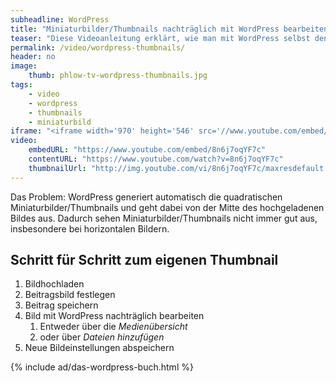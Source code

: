 ```yaml
---
subheadline: WordPress
title: "Miniaturbilder/Thumbnails nachträglich mit WordPress bearbeiten"
teaser: "Diese Videoanleitung erklärt, wie man mit WordPress selbst den Ausschnitt bestimmt und ein neues Miniaturbild bzw. einen Thumbnail erstellt."
permalink: /video/wordpress-thumbnails/
header: no
image:
    thumb: phlow-tv-wordpress-thumbnails.jpg
tags:
    - video
    - wordpress
    - thumbnails
    - miniaturbild
iframe: "<iframe width='970' height='546' src='//www.youtube.com/embed/8n6j7oqYF7c' frameborder='0' allowfullscreen></iframe>"
video:
    embedURL: "https://www.youtube.com/embed/8n6j7oqYF7c"
    contentURL: "https://www.youtube.com/watch?v=8n6j7oqYF7c"
    thumbnailUrl: "http://img.youtube.com/vi/8n6j7oqYF7c/maxresdefault.jpg"
---
```

Das Problem: WordPress generiert automatisch die quadratischen Miniaturbilder/Thumbnails und geht dabei von der Mitte des hochgeladenen Bildes aus. Dadurch sehen Miniaturbilder/Thumbnails nicht immer gut aus, insbesondere bei horizontalen Bildern. 

## Schritt für Schritt zum eigenen Thumbnail

1. Bildhochladen
2. Beitragsbild festlegen
3. Beitrag speichern
4. Bild mit WordPress nachträglich bearbeiten
    1. Entweder über die *Medienübersicht*
    2. oder über *Dateien hinzufügen*
5. Neue Bildeinstellungen abspeichern


{% include ad/das-wordpress-buch.html %}
